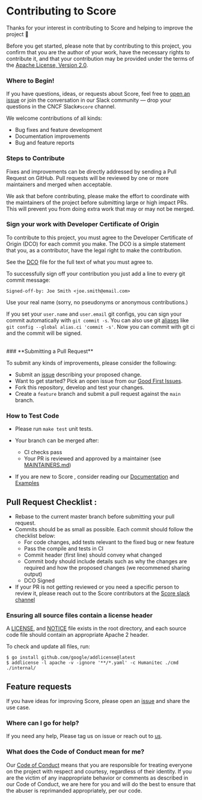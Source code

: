 # Contributing to Score

Thanks for your interest in contributing to Score and helping to improve the project 🎵 

Before you get started, please note that by contributing to this project, you confirm that you are the author of your work, have the necessary rights to contribute it, and that your contribution may be provided under the terms of the [Apache License, Version 2.0](LICENSE).

### Where to Begin!

If you have questions, ideas, or requests about Score, feel free to [open an issue](https://github.com/score-dev/score/issues) or join the conversation in our Slack community — drop your questions in the CNCF Slack`#score` channel.

We welcome contributions of all kinds:

- Bug fixes and feature development
- Documentation improvements
- Bug and feature reports

### Steps to Contribute
Fixes and improvements can be directly addressed by sending a Pull Request on GitHub. Pull requests will be reviewed by one or more maintainers and merged when acceptable.

We ask that before contributing, please make the effort to coordinate with the maintainers of the project before submitting large or high impact PRs. This will prevent you from doing extra work that may or may not be merged.
### **Sign your work with Developer Certificate of Origin**

To contribute to this project, you must agree to the Developer Certificate of Origin (DCO) for each commit you make. The DCO is a simple statement that you, as a contributor, have the legal right to make the contribution.

See the [DCO](https://developercertificate.org/) file for the full text of what you must agree to.

To successfully sign off your contribution you just add a line to every git commit message:

```git
Signed-off-by: Joe Smith <joe.smith@email.com>
```

Use your real name (sorry, no pseudonyms or anonymous contributions.)

If you set your `user.name` and `user.email` git configs, you can sign your commit automatically with `git commit -s`. You can also use git [aliases](https://git-scm.com/book/tr/v2/Git-Basics-Git-Aliases) like `git config --global alias.ci 'commit -s'`. Now you can commit with git ci and the commit will be signed.

<br />
### **Submitting a Pull Request**

To submit any kinds of improvements, please consider the following:

- Submit an [issue](https://github.com/score-spec/score-compose) describing your proposed change.
- Want to get started? Pick an open issue from our [Good First Issues](https://github.com/score-spec/score-compose/issues?q=is%3Aissue%20state%3Aopen%20label%3A%22good%20first%20issue%22).
- Fork this repository, develop and test your changes.
- Create a `feature` branch and submit a pull request against the `main` branch.

### How to Test Code

- Please run `make test` unit tests.
- Your branch can be merged after:
  - CI checks pass
  - Your PR is reviewed and approved by a maintainer (see [MAINTAINERS.md](MAINTAINERS.md))

- If you are new to Score , consider reading our [Documentation](https://github.com/score-dev/docs) and [Examples](https://docs.score.dev/examples/)

## Pull Request Checklist :

- Rebase to the current master branch before submitting your pull request.
- Commits should be as small as possible. Each commit should follow the checklist below:
  - For code changes, add tests relevant to the fixed bug or new feature
  - Pass the compile and tests in CI
  - Commit header (first line) should convey what changed
  - Commit body should include details such as why the changes are required and how the proposed changes (we recommened sharing output)
  - DCO Signed
- If your PR is not getting reviewed or you need a specific person to review it, please reach out to the Score contributors at the [Score slack channel](https://cloud-native.slack.com/archives/C07DN0D1UCW)

### Ensuring all source files contain a license header

A [LICENSE](LICENSE), and [NOTICE](NOTICE) file exists in the root directory, and each source code file should contain
an appropriate Apache 2 header.

To check and update all files, run:

```
$ go install github.com/google/addlicense@latest
$ addlicense -l apache -v -ignore '**/*.yaml' -c Humanitec ./cmd ./internal/
```

## Feature requests
If you have ideas for improving Score, please open an [issue](https://github.com/score-dev/score/issues) and share the use case.

### **Where can I go for help?**

If you need any help, Please tag us on issue or reach out to [us](https://github.com/score-spec/spec?tab=readme-ov-file#-get-in-touch).

### **What does the Code of Conduct mean for me?**

Our [Code of Conduct](CODE_OF_CONDUCT.md) means that you are responsible for treating everyone on the project with respect and courtesy, regardless of their identity. If you are the victim of any inappropriate behavior or comments as described in our Code of Conduct, we are here for you and will do the best to ensure that the abuser is reprimanded appropriately, per our code.
